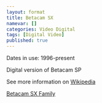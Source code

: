 ```yaml
---
layout: format
title: Betacam SX
namevar: []
categories: Video Digital
tags: [Digital Video]
published: true
---
```


Dates in use: 1996-present

Digital version of Betacam SP

See more information on [Wikipedia](https://en.wikipedia.org/wiki/Betacam#Betacam_SX)

[Betacam SX Family](https://www.broadcaststore.com/pdf/model/19540/betacam_sx_family.pdf)
